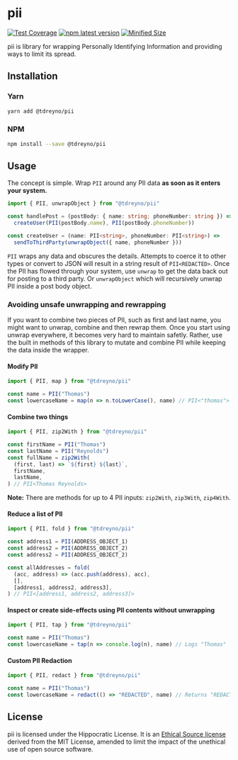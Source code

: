 # pii

[![Test Coverage](https://api.codeclimate.com/v1/badges/1c788782dac545f74307/test_coverage)](https://codeclimate.com/github/tdreyno/pii/test_coverage)
[![npm latest version](https://img.shields.io/npm/v/@tdreyno/pii/latest.svg)](https://www.npmjs.com/package/@tdreyno/pii)
[![Minified Size](https://badgen.net/bundlephobia/minzip/@tdreyno/pii)](https://bundlephobia.com/result?p=@tdreyno/pii)

pii is library for wrapping Personally Identifying Information and providing ways to limit its spread.

## Installation

### Yarn

```sh
yarn add @tdreyno/pii
```

### NPM

```sh
npm install --save @tdreyno/pii
```

## Usage

The concept is simple. Wrap `PII` around any PII data **as soon as it enters your system.**

```typescript
import { PII, unwrapObject } from "@tdreyno/pii"

const handlePost = (postBody: { name: string; phoneNumber: string }) =>
  createUser(PII(postBody.name), PII(postBody.phoneNumber))

const createUser = (name: PII<string>, phoneNumber: PII<string>) =>
  sendToThirdParty(unwrapObject({ name, phoneNumber }))
```

`PII` wraps any data and obscures the details. Attempts to coerce it to other types or convert to JSON will result in a string result of `PII<REDACTED>`. Once the PII has flowed through your system, use `unwrap` to get the data back out for posting to a third party. Or `unwrapObject` which will recursively unwrap PII inside a post body object.

### Avoiding unsafe unwrapping and rewrapping

If you want to combine two pieces of PII, such as first and last name, you might want to unwrap, combine and then rewrap them. Once you start using unwrap everywhere, it becomes very hard to maintain safetly. Rather, use the built in methods of this library to mutate and combine PII while keeping the data inside the wrapper.

#### Modify PII

```typescript
import { PII, map } from "@tdreyno/pii"

const name = PII("Thomas")
const lowercaseName = map(n => n.toLowerCase(), name) // PII<"thomas">
```

#### Combine two things

```typescript
import { PII, zip2With } from "@tdreyno/pii"

const firstName = PII("Thomas")
const lastName = PII("Reynolds")
const fullName = zip2With(
  (first, last) => `${first} ${last}`,
  firstName,
  lastName,
) // PII<Thomas Reynolds>
```

**Note:** There are methods for up to 4 PII inputs: `zip2With`, `zip3With`, `zip4With`.

#### Reduce a list of PII

```typescript
import { PII, fold } from "@tdreyno/pii"

const address1 = PII(ADDRESS_OBJECT_1)
const address2 = PII(ADDRESS_OBJECT_2)
const address2 = PII(ADDRESS_OBJECT_2)

const allAddresses = fold(
  (acc, address) => (acc.push(address), acc),
  [],
  [address1, address2, address3],
) // PII<[address1, address2, address3]>
```

#### Inspect or create side-effects using PII contents without unwrapping

```typescript
import { PII, tap } from "@tdreyno/pii"

const name = PII("Thomas")
const lowercaseName = tap(n => console.log(n), name) // Logs "Thomas"
```

#### Custom PII Redaction

```typescript
import { PII, redact } from "@tdreyno/pii"

const name = PII("Thomas")
const lowercaseName = redact(() => "REDACTED", name) // Returns "REDACTED"
```

## License

pii is licensed under the Hippocratic License. It is an [Ethical Source license](https://ethicalsource.dev) derived from the MIT License, amended to limit the impact of the unethical use of open source software.
